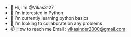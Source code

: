 - 👋 Hi, I’m @Vikas3127
- 👀 I’m interested in Python
- 🌱 I’m currently learning python basics 
- 💞️ I’m looking to collaborate on any problems 
- 📫 How to reach me Email : vikasinder2000@gmail.com
<!---
Vikas3127/Vikas3127 is a ✨ special ✨ repository because its `README.md` (this file) appears on your GitHub profile.
You can click the Preview link to take a look at your changes.
--->
